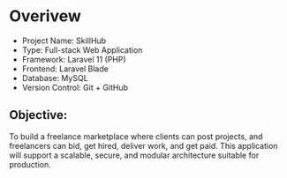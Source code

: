 # Overivew

* Project Name: SkillHub
* Type: Full-stack Web Application
* Framework: Laravel 11 (PHP)
* Frontend: Laravel Blade
* Database: MySQL
* Version Control: Git + GitHub

## Objective:
To build a freelance marketplace where clients can post projects, and freelancers can bid, get hired, deliver work, and get paid. This application will support a scalable, secure, and modular architecture suitable for
production.